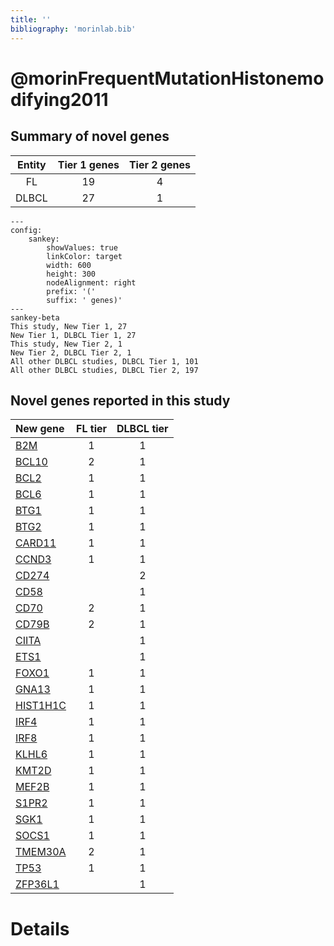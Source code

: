 ```yaml
---
title: ''
bibliography: 'morinlab.bib'
---
```


# @morinFrequentMutationHistonemodifying2011
## Summary of novel genes

|Entity| Tier 1 genes| Tier 2 genes|
|:-:|:-:|:-:|
|FL|19|4|
|DLBCL|27|1|
```mermaid
---
config:
    sankey:
        showValues: true
        linkColor: target
        width: 600
        height: 300
        nodeAlignment: right
        prefix: '('
        suffix: ' genes)'
---
sankey-beta
This study, New Tier 1, 27
New Tier 1, DLBCL Tier 1, 27
This study, New Tier 2, 1
New Tier 2, DLBCL Tier 2, 1
All other DLBCL studies, DLBCL Tier 1, 101
All other DLBCL studies, DLBCL Tier 2, 197
```


## Novel genes reported in this study

|New gene|FL tier|DLBCL tier|
|:-|:-:|:-:|
|[B2M](B2M)|1 |1 |
|[BCL10](BCL10)|2 |1 |
|[BCL2](BCL2)|1 |1 |
|[BCL6](BCL6)|1 |1 |
|[BTG1](BTG1)|1 |1 |
|[BTG2](BTG2)|1 |1 |
|[CARD11](CARD11)|1 |1 |
|[CCND3](CCND3)|1 |1 |
|[CD274](CD274)| |2 |
|[CD58](CD58)| |1 |
|[CD70](CD70)|2 |1 |
|[CD79B](CD79B)|2 |1 |
|[CIITA](CIITA)| |1 |
|[ETS1](ETS1)| |1 |
|[FOXO1](FOXO1)|1 |1 |
|[GNA13](GNA13)|1 |1 |
|[HIST1H1C](HIST1H1C)|1 |1 |
|[IRF4](IRF4)|1 |1 |
|[IRF8](IRF8)|1 |1 |
|[KLHL6](KLHL6)|1 |1 |
|[KMT2D](KMT2D)|1 |1 |
|[MEF2B](MEF2B)|1 |1 |
|[S1PR2](S1PR2)|1 |1 |
|[SGK1](SGK1)|1 |1 |
|[SOCS1](SOCS1)|1 |1 |
|[TMEM30A](TMEM30A)|2 |1 |
|[TP53](TP53)|1 |1 |
|[ZFP36L1](ZFP36L1)| |1 |

# Details

